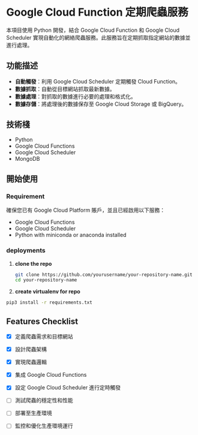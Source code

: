 # Google Cloud Function 定期爬蟲服務

本項目使用 Python 開發，結合 Google Cloud Function 和 Google Cloud Scheduler 實現自動化的網絡爬蟲服務。此服務旨在定期抓取指定網站的數據並進行處理。

## 功能描述

- **自動觸發**：利用 Google Cloud Scheduler 定期觸發 Cloud Function。
- **數據抓取**：自動從目標網站抓取最新數據。
- **數據處理**：對抓取的數據進行必要的處理和格式化。
- **數據存儲**：將處理後的數據保存至 Google Cloud Storage 或 BigQuery。

## 技術棧

- Python
- Google Cloud Functions
- Google Cloud Scheduler
- MongoDB

## 開始使用

### Requirement

確保您已有 Google Cloud Platform 賬戶，並且已經啟用以下服務：
- Google Cloud Functions
- Google Cloud Scheduler
- Python with miniconda or anaconda installed

### deployments

1. **clone the repo**

   ```bash
   git clone https://github.com/yourusername/your-repository-name.git
   cd your-repository-name
   
2. **create virtualenv for repo**
  
  ```bash
  pip3 install -r requirements.txt
  ```

## Features Checklist

- [x] 定義爬蟲需求和目標網站
- [x] 設計爬蟲架構
- [x] 實現爬蟲邏輯
- [x] 集成 Google Cloud Functions
- [x] 設定 Google Cloud Scheduler 進行定時觸發
- [ ] 測試爬蟲的穩定性和性能
- [ ] 部署至生產環境
- [ ] 監控和優化生產環境運行

